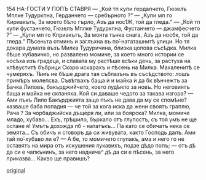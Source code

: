 ﻿154
НА-ГОСТИ У ПОПЪ СТАВРЯ
— „Кой тп купи гердапчето, Гюзелъ Мплке Тудуркпна, Герданчето — сребърното ?“ — „Купи мп го Кириакътъ, За моето бѣло гърло, Азъ да нос1Ж, той да гледа.“
— „Кой тп купи фустанчето, Гюзелъ Мплке Тудуркпна, Фустанчето — джамфесчето ?“ — „Купи мп го Кприакътъ, За моята тънка снага, Азъ да носбк, той да гледа.“
Пѣсеньта отминъ и заглъхна въ по́-нататашнитѣ улици. Но тя докара думата възъ Милка Тудуричина, близка цопова съсѣдка. Милка бѣше хубавичко, но развалено момиче, за което много истории се носѣха изъ градеца, и славата му растѣше всѣки день, за растуха на хлѣвуститѣ бъбрици Скоро искарахъ и пѣсень на Милка. Махаленитѣ се чумеряхъ. Тѣмъ не бѣше драга тая съблазънь въ съсѣдството: лошъ примѣръ молепсва. Съвѣтвахъ баща ѝ и майка ѝ да бк вѣнчежтъ за Бачка Лиловъ, бакърджийчето, което лудѣяло за новъ. Но неговиятъ баща и майка не скланяха. Кой си даваше чедото за такава изгора?
— Ами пъкъ Лило Бакърджията защо пъкъ не дава да му се спомѣне? казваше баба попадия — че той за кога иска да жени своятъ граплю, Рача ? За чорбаджийска дъщеря ли, или за боярска? Милка, момиче младо, хубаво... Ехъ, грѣшило, бъркало отъ глупостъ, съ тоя умъ не ще остане я! Умътъ дохожда пб - нататъкъ... Па като се обичатъ нека се земята... Съ обичъ и сговоръ да си живувата, както Господь далъ. Ами тай по́-хубаво ли е?
— А бе, то момичето глупакъ, ама и него го не оставятъ на мира отъ искушения лукавихъ, подзе дѣдо попъ; — отъ дѣ да си е чапкънинъ, за него наднича^ дѣ да си е пѣсень, за него приказва... Какво ще правишъ?

[original](images/173.jpg)